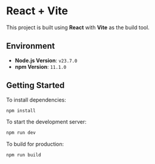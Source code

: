 # React + Vite

This project is built using **React** with **Vite** as the build tool.

## Environment

- **Node.js Version**: `v23.7.0`
- **npm Version**: `11.1.0`

## Getting Started

To install dependencies:

```bash
npm install
```

To start the development server:

```bash
npm run dev
```

To build for production:
```bash
npm run build
```

